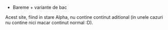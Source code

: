 - Bareme + variante de bac

Acest site, fiind in stare Alpha, nu contine continut aditional (in unele cazuri nu contine nici macar continut normal :D).